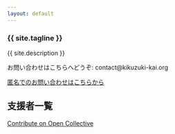 ```yaml
---
layout: default
---
```

<article class="home" role="article">
    <section class="landing" role="document">
<h1>{{ site.tagline }}</h1>
<p>{{ site.description }}</p>
<p>お問い合わせはこちらへどうぞ: contact@kikuzuki<span class="obfuscate">-</span>kai.org</p>
<a href="{{site.url}}/docs/contact.html">匿名でのお問い合わせはこちらから</a>
    </section>
    <section class="backers" role="document">
        <div class="opencollective">
<h2>支援者一覧</h2>
<a href="https://opencollective.com/kikuzukikai">Contribute on Open Collective</a>
<object type="image/svg+xml" data="https://opencollective.com/kikuzukikai/tiers/sponsor.svg"></object><br />
<object type="image/svg+xml" data="https://opencollective.com/kikuzukikai/tiers/backer.svg"></object>
        </div>
    </section>
</article>

